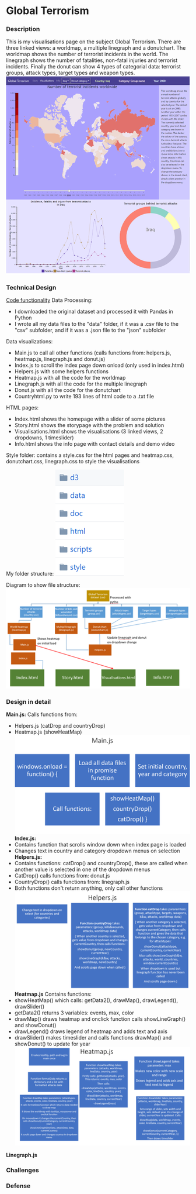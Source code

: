 
# Global Terrorism

### Description
This is my visualisations page on the subject Global Terrorism. There are three linked views: a worldmap, a multiple linegraph and a donutchart. The worldmap shows the number of terrorist incidents in the world. The linegraph shows the number of fatalities, non-fatal injuries and terrorist incidents. Finally the donut can show 4 types of categorial data: terrorist groups, attack types, target types and weapon types.
![alt text](https://github.com/kim66003/project/blob/master/doc/process/visualisations_30-01-2019.png)

### Technical Design

<u>Code functionality</u>
Data Processing:

- I downloaded the original dataset and processed it with Pandas in Python
- I wrote all my data files to the "data" folder, if it was a .csv file to the "csv" subfolder, and if it was a .json file to the "json" subfolder

Data visualizations:

- Main.js to call all other functions (calls functions from: helpers.js, heatmap.js, linegraph.js and donut.js)
- Index.js to scroll the index page down onload (only used in index.html)
- Helpers.js with some helpers functions
- Heatmap.js with all the code for the worldmap
- Linegraph.js with all the code for the multiple linegraph
- Donut.js with all the code for the donutchart
- Countryhtml.py to write 193 lines of html code to a .txt file

HTML pages:
- Index.html shows the homepage with a slider of some pictures
- Story.html shows the storypage with the problem and solution
- Visualisations.html shows the visualisations (3 linked views, 2 dropdowns, 1 timeslider)
- Info.html shows the info page with contact details and demo video

Style folder: contains a style.css for the html pages and heatmap.css, donutchart.css, linegraph.css to style the visualisations

My folder structure:
![alt text](https://github.com/kim66003/project/blob/master/doc/report/repo_structure.PNG)

Diagram to show file structure:
![alt text](https://github.com/kim66003/project/blob/master/doc/report/finaldesign.PNG)

### Design in detail
<b>Main.js:</b>
Calls functions from:
- Helpers.js (catDrop and countryDrop)
- Heatmap.js (showHeatMap)
![alt text](https://github.com/kim66003/project/blob/master/doc/report/main.png)
<b>Index.js:</b>
- Contains function that scrolls window down when index page is loaded
- Changes text in country and category dropdown menus on selection
<b>Helpers.js:</b>
- Contains functions: catDrop() and countryDrop(), these are called when another value is selected in one of the dropdown menus
- CatDrop() calls functions from: donut.js
- CountryDrop() calls functions from: linegraph.js
- Both functions don't return anything, only call other functions
![alt text](https://github.com/kim66003/project/blob/master/doc/report/helpers.png)
<b>Heatmap.js</b>
Contains functions:
- showHeatMap() which calls: getData2(), drawMap(), drawLegend(), drawSlider()
- getData2() returns 3 variables: events, max, color
- drawMap() draws heatmap and onclick function calls showLineGraph() and showDonut()
- drawLegend() draws legend of heatmap and adds text and axis
- drawSlider() makes timeslider and calls functions drawMap() and showDonut() to update for year
![alt text](https://github.com/kim66003/project/blob/master/doc/report/heatmap.png)

<b>Linegraph.js</b>








### Challenges

### Defense
